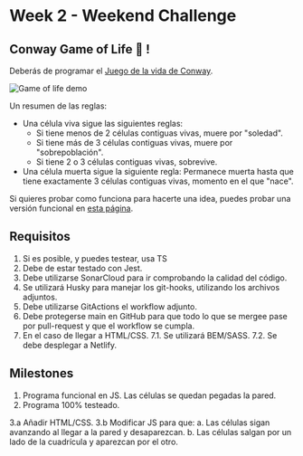 # Week 2 - Weekend Challenge

## Conway Game of Life 🦠 !

Deberás de programar el [Juego de la vida de Conway](https://es.wikipedia.org/wiki/Juego_de_la_vida).

![Game of life demo](https://www.jakubkonka.com/images/gof.gif)

Un resumen de las reglas:

- Una célula viva sigue las siguientes reglas:
  - Si tiene menos de 2 células contiguas vivas, muere por "soledad".
  - Si tiene más de 3 células contiguas vivas, muere por "sobrepoblación".
  - Si tiene 2 o 3 células contiguas vivas, sobrevive.
- Una célula muerta sigue la siguiente regla: Permanece muerta hasta que tiene exactamente 3 células contiguas vivas, momento en el que "nace".

Si quieres probar como funciona para hacerte una idea, puedes probar una versión funcional en [esta página](https://playgameoflife.com/).

## Requisitos

1. Si es posible, y puedes testear, usa TS
2. Debe de estar testado con Jest.
3. Debe utilizarse SonarCloud para ir comprobando la calidad del código.
4. Se utilizará Husky para manejar los git-hooks, utilizando los archivos adjuntos.
5. Debe utilizarse GitActions el workflow adjunto.
6. Debe protegerse main en GitHub para que todo lo que se mergee pase por pull-request y que el workflow se cumpla.
7. En el caso de llegar a HTML/CSS. 7.1. Se utilizará BEM/SASS. 7.2. Se debe desplegar a Netlify.

## Milestones

1. Programa funcional en JS. Las células se quedan pegadas la pared.
2. Programa 100% testeado.

3.a Añadir HTML/CSS.
3.b Modificar JS para que:
a. Las células sigan avanzando al llegar a la pared y desaparezcan.
b. Las células salgan por un lado de la cuadrícula y aparezcan por el otro.
